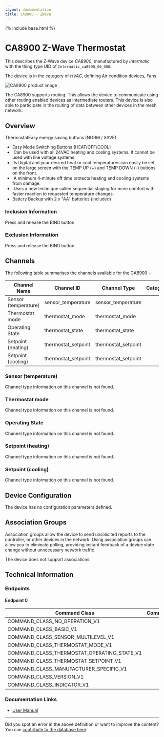 ```yaml
---
layout: documentation
title: CA8900 - ZWave
---
```


{% include base.html %}

# CA8900 Z-Wave Thermostat
This describes the Z-Wave device *CA8900*, manufactured by *Intermatic* with the thing type UID of ```Intermatic_ca8900_00_000```.

The device is in the category of *HVAC*, defining Air condition devices, Fans.

![CA8900 product image](https://opensmarthouse.org/assets/zwave/attachments/388/CA8900.png)


The CA8900 supports routing. This allows the device to communicate using other routing enabled devices as intermediate routers.  This device is also able to participate in the routing of data between other devices in the mesh network.

## Overview

ThermostatEasy energy saving buttons (NORM / SAVE)

  * Easy Mode Switching Buttons (HEAT/OFF/COOL)
  *  Can be used with all 24VAC heating and cooling systems. It cannot be used with line voltage systems.
  *  Is Digital and your desired heat or cool temperatures can easily be set on the large screen with the TEMP UP (+) and TEMP DOWN (-) buttons on the front.
  *  A minimum 4-minute off time protects heating and cooling systems from damage.
  *  Uses a new technique called sequential staging for more comfort with faster reaction to requested temperature changes.
  * Battery Backup with 2 x "AA" batteries (included)

### Inclusion Information

Press and release the BIND button.

### Exclusion Information

Press and release the BIND button.

## Channels

The following table summarises the channels available for the CA8900 -:

| Channel Name | Channel ID | Channel Type | Category | Item Type |
|--------------|------------|--------------|----------|-----------|
| Sensor (temperature) | sensor_temperature | sensor_temperature |  |  | 
| Thermostat mode | thermostat_mode | thermostat_mode |  |  | 
| Operating State | thermostat_state | thermostat_state |  |  | 
| Setpoint (heating) | thermostat_setpoint | thermostat_setpoint |  |  | 
| Setpoint (cooling) | thermostat_setpoint | thermostat_setpoint |  |  | 

### Sensor (temperature)
Channel type information on this channel is not found.

### Thermostat mode
Channel type information on this channel is not found.

### Operating State
Channel type information on this channel is not found.

### Setpoint (heating)
Channel type information on this channel is not found.

### Setpoint (cooling)
Channel type information on this channel is not found.



## Device Configuration

The device has no configuration parameters defined.

## Association Groups

Association groups allow the device to send unsolicited reports to the controller, or other devices in the network. Using association groups can allow you to eliminate polling, providing instant feedback of a device state change without unnecessary network traffic.

The device does not support associations.
## Technical Information

### Endpoints

#### Endpoint 0

| Command Class | Comment |
|---------------|---------|
| COMMAND_CLASS_NO_OPERATION_V1| |
| COMMAND_CLASS_BASIC_V1| |
| COMMAND_CLASS_SENSOR_MULTILEVEL_V1| |
| COMMAND_CLASS_THERMOSTAT_MODE_V1| |
| COMMAND_CLASS_THERMOSTAT_OPERATING_STATE_V1| |
| COMMAND_CLASS_THERMOSTAT_SETPOINT_V1| |
| COMMAND_CLASS_MANUFACTURER_SPECIFIC_V1| |
| COMMAND_CLASS_VERSION_V1| |
| COMMAND_CLASS_INDICATOR_V1| |

### Documentation Links

* [User Manual](https://www.opensmarthouse.org/zwavedatabase/388/Intermatic-Thermostat-CA8900.pdf)

---

Did you spot an error in the above definition or want to improve the content?
You can [contribute to the database here](https://www.opensmarthouse.org/zwavedatabase/388).
